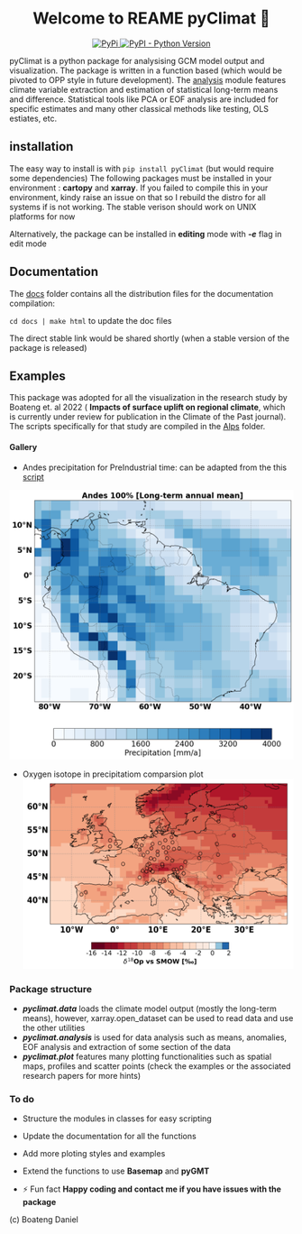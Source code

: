
<h1 align="center">Welcome to REAME pyClimat 👋</h1>

<p align="center">
<a href="https://pypi.org/project/pyClimat/" target="_blank">
  <img src="https://img.shields.io/pypi/v/pyClimat.svg" alt="PyPi">
</a>
<a href="https://pypi.org/project/pyClimat/" target="_blank">
  <img src="https://img.shields.io/pypi/pyversions/pyClimat" alt="PyPI - Python Version">
</a>
</h1>

pyClimat is a python package for analysising GCM model output and visualization. The package is written in a function based 
(which would be pivoted to OPP style in future development). The [analysis](./pyClimat/analysis.py) module features climate variable extraction 
and estimation of statistical long-term means and difference. Statistical tools like PCA or EOF analysis are included for specific 
estimates and many other classical methods like testing, OLS estiates, etc. 

## installation 

The easy way to install is with `pip install pyClimat` (but would require some dependencies)
The following packages must be installed in your environment : **cartopy** and **xarray**. If you failed to compile this in your environment,
kindy raise an issue on that so I rebuild the distro for all systems if is not working. 
The stable verison should work on UNIX platforms for now

Alternatively, the package can be installed in **editing** mode with _**-e**_ flag in edit mode

## Documentation 

The [docs](./docs/) folder contains all the distribution files for the documentation compilation: 

 `cd docs | make html` to update the doc files

The direct stable link would be shared shortly (when a stable version of the package is released)

## Examples

This package was adopted for all the visualization in the research study by Boateng et. al 2022 ( **Impacts of surface uplift on regional climate**, which is currently under review for publication in the Climate of the Past journal). The scripts specifically for that study are compiled in the [Alps](./examples/Alps/) folder.

#### Gallery 
- Andes precipitation for PreIndustrial time: can be adapted from the this [script](./examples/Andes/mean_annual_plots.py)

![Andes](./img/img2.png)

- Oxygen isotope in precipitatiom comparsion plot
![Europe_d18Op](./img/img1.png)

### Package structure 
- _**pyclimat.data**_ loads the climate model output (mostly the long-term means), however, xarray.open_dataset can be used to read data and use the other utilities
- _**pyclimat.analysis**_ is used for data analysis such as means, anomalies, EOF analysis and extraction of some section of the data 
- _**pyclimat.plot**_ features many plotting functionalities such as spatial maps, profiles and scatter points (check the examples or the associated research papers for more hints)

### To do 
- Structure the modules in classes for easy scripting 
- Update the documentation for all the functions 
- Add more ploting styles and examples
- Extend the functions to use **Basemap** and **pyGMT**



- ⚡ Fun fact **Happy coding and contact me if you have issues with the package**

(c) Boateng Daniel
